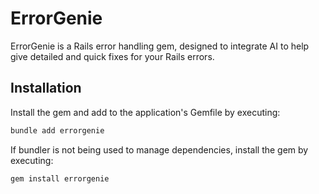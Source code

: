 # ErrorGenie

ErrorGenie is a Rails error handling gem, designed to integrate AI to help give detailed and quick fixes for your Rails errors.

## Installation


Install the gem and add to the application's Gemfile by executing:

```bash
bundle add errorgenie
```

If bundler is not being used to manage dependencies, install the gem by executing:

```bash
gem install errorgenie
```
